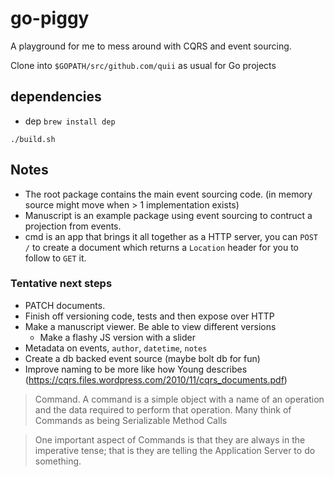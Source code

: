 # go-piggy

A playground for me to mess around with CQRS and event sourcing. 

Clone into `$GOPATH/src/github.com/quii` as usual for Go projects

## dependencies

- dep `brew install dep`

`./build.sh`

## Notes

- The root package contains the main event sourcing code. (in memory source might move when > 1 implementation exists)
- Manuscript is an example package using event sourcing to contruct a projection from events. 
- cmd is an app that brings it all together as a HTTP server, you can `POST /` to create a document which returns a `Location` header for you to follow to `GET` it.

### Tentative next steps

- PATCH documents.
- Finish off versioning code, tests and then expose over HTTP
- Make a manuscript viewer. Be able to view different versions
    - Make a flashy JS version with a slider
- Metadata on events, `author`, `datetime`, `notes`    
- Create a db backed event source (maybe bolt db for fun)
- Improve naming to be more like how Young describes (https://cqrs.files.wordpress.com/2010/11/cqrs_documents.pdf)

> Command. A command is a simple object with a name of an operation and 
  the data required to perform 
  that operation. Many think of Commands as being Serializable Method Calls
  
> One important aspect of Commands is that they are always in the imperative tense; that is they are 
  telling the Application Server to do something.